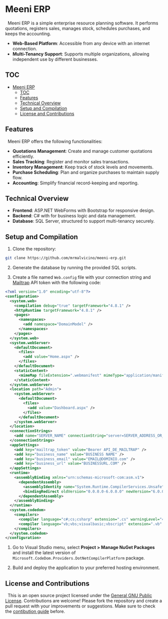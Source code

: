 # Meeni ERP

&nbsp;
Meeni ERP is a simple enterprise resource planning software. It performs quotations, registers sales, manages stock, schedules purchases, and keeps the accounting.

- **Web-Based Platform**: Accessible from any device with an internet connection.
- **Multi-Tenancy Support**: Supports multiple organizations, allowing independent use by different businesses.

## TOC

- [Meeni ERP](#meeni-erp)
  - [TOC](#toc)
  - [Features](#features)
  - [Technical Overview](#technical-overview)
  - [Setup and Compilation](#setup-and-compilation)
  - [License and Contributions](#license-and-contributions)

## Features

&nbsp;
Meeni ERP offers the following functionalities:
- **Quotations Management**: Create and manage customer quotations efficiently.
- **Sales Tracking**: Register and monitor sales transactions.
- **Inventory Management**: Keep track of stock levels and movements.
- **Purchase Scheduling**: Plan and organize purchases to maintain supply flow.
- **Accounting**: Simplify financial record-keeping and reporting.

## Technical Overview
- **Frontend**: ASP.NET WebForms with Bootstrap for responsive design.
- **Backend**: C# with for business logic and data management.
- **Database**: SQL Server, structured to support multi-tenancy securely.

## Setup and Compilation

1. Clone the repository:

```bash
git clone https://github.com/mrmalvicino/meeni-erp.git
```

2. Generate the database by running the provided SQL scripts.

3. Create a file named `Web.config` file with your connection string and [Mailtrap](https://mailtrap.io) API token with the following code:

```xml
<?xml version="1.0" encoding="utf-8"?>
<configuration>
  <system.web>
    <compilation debug="true" targetFramework="4.8.1" />
    <httpRuntime targetFramework="4.8.1" />
    <pages>
      <namespaces>
        <add namespace="DomainModel" />
      </namespaces>
    </pages>
  </system.web>
  <system.webServer>
    <defaultDocument>
      <files>
        <add value="Home.aspx" />
      </files>
    </defaultDocument>
    <staticContent>
      <mimeMap fileExtension=".webmanifest" mimeType="application/manifest+json" />
    </staticContent>
  </system.webServer>
  <location path="Admin">
    <system.webServer>
      <defaultDocument>
        <files>
          <add value="Dashboard.aspx" />
        </files>
      </defaultDocument>
    </system.webServer>
  </location>
  <connectionStrings>
    <add name="SERVER_NAME" connectionString="server=SERVER_ADDRESS_OR_IP; database=meeni_erp_db; User=PASSWORD" />
  </connectionStrings>
  <appSettings>
    <add key="mailtrap_token" value="Bearer API_DE_MAILTRAP" />
    <add key="business_name" value="BUSINESS NAME" />
    <add key="business_email" value="EMAIL@DOMINIO.com" />
    <add key="business_url" value="BUSINESSURL.COM" />
  </appSettings>
  <runtime>
    <assemblyBinding xmlns="urn:schemas-microsoft-com:asm.v1">
      <dependentAssembly>
        <assemblyIdentity name="System.Runtime.CompilerServices.Unsafe" publicKeyToken="b03f5f7f11d50a3a" culture="neutral" />
        <bindingRedirect oldVersion="0.0.0.0-6.0.0.0" newVersion="6.0.0.0" />
      </dependentAssembly>
    </assemblyBinding>
  </runtime>
  <system.codedom>
    <compilers>
      <compiler language="c#;cs;csharp" extension=".cs" warningLevel="4" compilerOptions="/langversion:default /nowarn:1659;1699;1701;612;618" type="Microsoft.CodeDom.Providers.DotNetCompilerPlatform.CSharpCodeProvider, Microsoft.CodeDom.Providers.DotNetCompilerPlatform, Version=4.1.0.0, Culture=neutral, PublicKeyToken=31bf3856ad364e35" />
      <compiler language="vb;vbs;visualbasic;vbscript" extension=".vb" warningLevel="4" compilerOptions="/langversion:default /nowarn:41008,40000,40008 /define:_MYTYPE=\&quot;Web\&quot; /optionInfer+" type="Microsoft.CodeDom.Providers.DotNetCompilerPlatform.VBCodeProvider, Microsoft.CodeDom.Providers.DotNetCompilerPlatform, Version=4.1.0.0, Culture=neutral, PublicKeyToken=31bf3856ad364e35" />
    </compilers>
  </system.codedom>
</configuration>
```

1. Go to Visual Studio menu, select **Project > Manage NuGet Packages** and install the latest version of `Microsoft.CodeDom.Providers.DotNetCompilerPlatform` package.

2. Build and deploy the application to your preferred hosting environment.

## License and Contributions

&nbsp;
This is an open source project licensed under the [General GNU Public License](./LICENSE).
Contributions are welcome! Please fork the repository and create a pull request with your improvements or suggestions.
Make sure to check the [contibution guide](./doc/contribute.md) before.